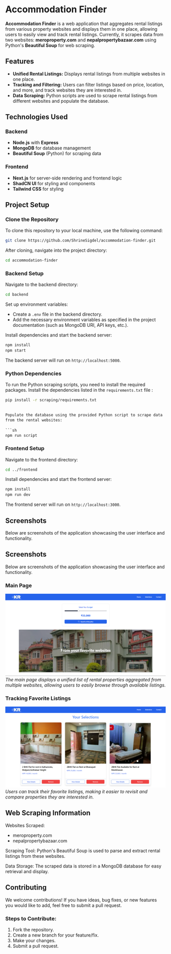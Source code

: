 # Accommodation Finder

**Accommodation Finder** is a web application that aggregates rental listings from various property websites and displays them in one place, allowing users to easily view and track rental listings. Currently, it scrapes data from two websites: **meroproperty.com** and **nepalpropertybazaar.com** using Python's **Beautiful Soup** for web scraping.

## Features
- **Unified Rental Listings:** Displays rental listings from multiple websites in one place.
- **Tracking and Filtering:** Users can filter listings based on price, location, and more, and track websites they are interested in.
- **Data Scraping:** Python scripts are used to scrape rental listings from different websites and populate the database.

## Technologies Used
### Backend
- **Node.js** with **Express**
- **MongoDB** for database management
- **Beautiful Soup** (Python) for scraping data

### Frontend
- **Next.js** for server-side rendering and frontend logic
- **ShadCN UI** for styling and components
- **Tailwind CSS** for styling

## Project Setup

### Clone the Repository

To clone this repository to your local machine, use the following command:

```sh
git clone https://github.com/ShrineSigdel/accommodation-finder.git
```

After cloning, navigate into the project directory:

```sh
cd accommodation-finder
```

### Backend Setup

Navigate to the backend directory:

```sh
cd backend
```

Set up environment variables:

- Create a `.env` file in the backend directory.
- Add the necessary environment variables as specified in the project documentation (such as MongoDB URI, API keys, etc.).

Install dependencies and start the backend server:

```sh
npm install
npm start
```

The backend server will run on `http://localhost:5000`.

### Python Dependencies

To run the Python scraping scripts, you need to install the required packages. Install the dependencies listed in the `requirements.txt` file :


```sh
pip install -r scraping/requirements.txt
```
```

Populate the database using the provided Python script to scrape data from the rental websites:

```sh
npm run script
```

### Frontend Setup

Navigate to the frontend directory:

```sh
cd ../frontend
```

Install dependencies and start the frontend server:

```sh
npm install
npm run dev
```

The frontend server will run on `http://localhost:3000`.

## Screenshots

Below are screenshots of the application showcasing the user interface and functionality.

## Screenshots

Below are screenshots of the application showcasing the user interface and functionality.

### Main Page
![Main Page](frontend/public/screenshots/main.png)
*The main page displays a unified list of rental properties aggregated from multiple websites, allowing users to easily browse through available listings.*

### Tracking Favorite Listings
![Tracking Favorite Listings](frontend/public/screenshots/track.png)
*Users can track their favorite listings, making it easier to revisit and compare properties they are interested in.*



## Web Scraping Information

Websites Scraped:

- meroproperty.com
- nepalpropertybazaar.com

Scraping Tool: Python's Beautiful Soup is used to parse and extract rental listings from these websites.

Data Storage: The scraped data is stored in a MongoDB database for easy retrieval and display.

## Contributing

We welcome contributions! If you have ideas, bug fixes, or new features you would like to add, feel free to submit a pull request.

### Steps to Contribute:

1. Fork the repository.
2. Create a new branch for your feature/fix.
3. Make your changes.
4. Submit a pull request.